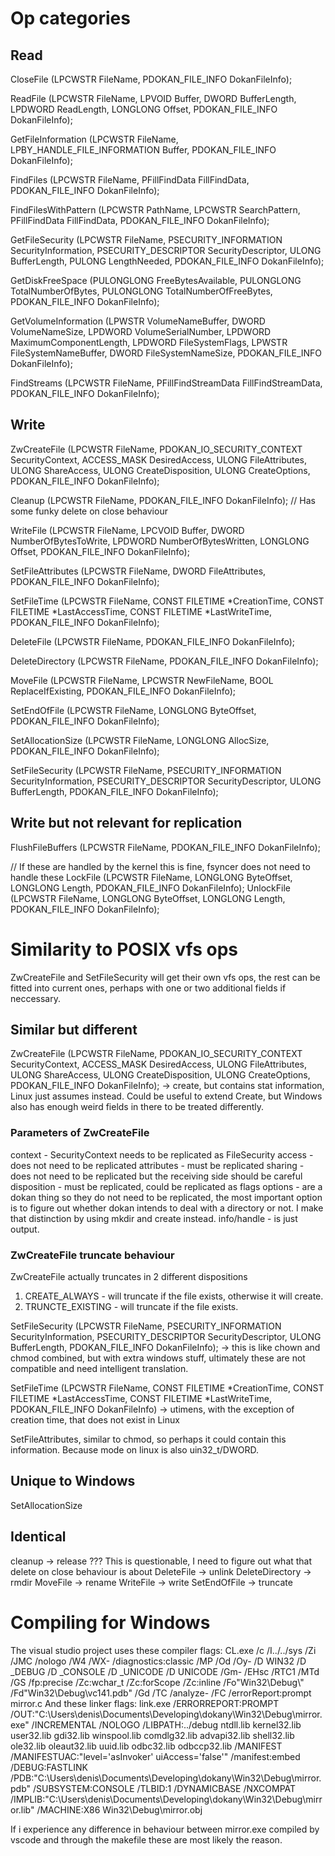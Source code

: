 # Op categories

## Read

CloseFile (LPCWSTR FileName, PDOKAN_FILE_INFO DokanFileInfo);

ReadFile (LPCWSTR FileName, LPVOID Buffer, DWORD BufferLength, LPDWORD ReadLength, LONGLONG Offset, PDOKAN_FILE_INFO DokanFileInfo);

GetFileInformation (LPCWSTR FileName, LPBY_HANDLE_FILE_INFORMATION Buffer, PDOKAN_FILE_INFO DokanFileInfo);

FindFiles (LPCWSTR FileName, PFillFindData FillFindData, PDOKAN_FILE_INFO DokanFileInfo);

FindFilesWithPattern (LPCWSTR PathName, LPCWSTR SearchPattern, PFillFindData FillFindData, PDOKAN_FILE_INFO DokanFileInfo);

GetFileSecurity (LPCWSTR FileName, PSECURITY_INFORMATION SecurityInformation, PSECURITY_DESCRIPTOR SecurityDescriptor, ULONG BufferLength, PULONG LengthNeeded, PDOKAN_FILE_INFO DokanFileInfo);

GetDiskFreeSpace (PULONGLONG FreeBytesAvailable, PULONGLONG TotalNumberOfBytes, PULONGLONG TotalNumberOfFreeBytes, PDOKAN_FILE_INFO DokanFileInfo);

GetVolumeInformation (LPWSTR VolumeNameBuffer, DWORD VolumeNameSize, LPDWORD VolumeSerialNumber, LPDWORD MaximumComponentLength, LPDWORD FileSystemFlags, LPWSTR FileSystemNameBuffer, DWORD FileSystemNameSize, PDOKAN_FILE_INFO DokanFileInfo);

FindStreams (LPCWSTR FileName, PFillFindStreamData FillFindStreamData, PDOKAN_FILE_INFO DokanFileInfo);

## Write

ZwCreateFile (LPCWSTR FileName, PDOKAN_IO_SECURITY_CONTEXT SecurityContext, ACCESS_MASK DesiredAccess, ULONG FileAttributes, ULONG ShareAccess, ULONG CreateDisposition, ULONG CreateOptions, PDOKAN_FILE_INFO DokanFileInfo);

Cleanup (LPCWSTR FileName, PDOKAN_FILE_INFO DokanFileInfo); // Has some funky delete on close behaviour

WriteFile (LPCWSTR FileName, LPCVOID Buffer, DWORD NumberOfBytesToWrite, LPDWORD NumberOfBytesWritten, LONGLONG Offset, PDOKAN_FILE_INFO DokanFileInfo);

SetFileAttributes (LPCWSTR FileName, DWORD FileAttributes, PDOKAN_FILE_INFO DokanFileInfo);

SetFileTime (LPCWSTR FileName, CONST FILETIME *CreationTime, CONST FILETIME *LastAccessTime, CONST FILETIME *LastWriteTime, PDOKAN_FILE_INFO DokanFileInfo);

DeleteFile (LPCWSTR FileName, PDOKAN_FILE_INFO DokanFileInfo);

DeleteDirectory (LPCWSTR FileName, PDOKAN_FILE_INFO DokanFileInfo);

MoveFile (LPCWSTR FileName, LPCWSTR NewFileName, BOOL ReplaceIfExisting, PDOKAN_FILE_INFO DokanFileInfo);

SetEndOfFile (LPCWSTR FileName, LONGLONG ByteOffset, PDOKAN_FILE_INFO DokanFileInfo);

SetAllocationSize (LPCWSTR FileName, LONGLONG AllocSize, PDOKAN_FILE_INFO DokanFileInfo);

SetFileSecurity (LPCWSTR FileName, PSECURITY_INFORMATION SecurityInformation, PSECURITY_DESCRIPTOR SecurityDescriptor, ULONG BufferLength, PDOKAN_FILE_INFO DokanFileInfo);

## Write but not relevant for replication

FlushFileBuffers (LPCWSTR FileName, PDOKAN_FILE_INFO DokanFileInfo); 

// If these are handled by the kernel this is fine, fsyncer does not need to handle these
LockFile (LPCWSTR FileName, LONGLONG ByteOffset, LONGLONG Length, PDOKAN_FILE_INFO DokanFileInfo);
UnlockFile (LPCWSTR FileName, LONGLONG ByteOffset, LONGLONG Length, PDOKAN_FILE_INFO DokanFileInfo);

# Similarity to POSIX vfs ops

ZwCreateFile and SetFileSecurity will get their own vfs ops, the rest can be fitted into current ones, perhaps with one or two additional fields if neccessary.

## Similar but different

ZwCreateFile (LPCWSTR FileName, PDOKAN_IO_SECURITY_CONTEXT SecurityContext, ACCESS_MASK DesiredAccess, ULONG FileAttributes, ULONG ShareAccess, ULONG CreateDisposition, ULONG CreateOptions, PDOKAN_FILE_INFO DokanFileInfo); -> create, but contains stat information, Linux just assumes instead. Could be useful to extend Create, but Windows also has enough weird fields in there to be treated differently.

### Parameters of ZwCreateFile
context - SecurityContext needs to be replicated as FileSecurity
access - does not need to be replicated
attributes - must be replicated
sharing - does not need to be replicated but the receiving side should be careful
disposition - must be replicated, could be replicated as flags
options - are a dokan thing so they do not need to be replicated, the most important option is to figure out whether dokan intends to deal with a directory or not. I make that distinction by using mkdir and create instead.
info/handle - is just output.

### ZwCreateFile truncate behaviour

ZwCreateFile actually truncates in 2 different dispositions
1. CREATE_ALWAYS - will truncate if the file exists, otherwise it will create.
2. TRUNCTE_EXISTING - will truncate if the file exists.

SetFileSecurity (LPCWSTR FileName, PSECURITY_INFORMATION SecurityInformation, PSECURITY_DESCRIPTOR SecurityDescriptor, ULONG BufferLength, PDOKAN_FILE_INFO DokanFileInfo); -> this is like chown and chmod combined, but with extra windows stuff, ultimately these are not compatible and need intelligent translation.

SetFileTime (LPCWSTR FileName, CONST FILETIME *CreationTime, CONST FILETIME *LastAccessTime, CONST FILETIME *LastWriteTime, PDOKAN_FILE_INFO DokanFileInfo) -> utimens, with the exception of creation time, that does not exist in Linux

SetFileAttributes, similar to chmod, so perhaps it could contain this information. Because mode on linux is also uin32_t/DWORD.

## Unique to Windows

SetAllocationSize

## Identical

cleanup -> release ??? This is questionable, I need to figure out what that delete on close behaviour is about
DeleteFile -> unlink
DeleteDirectory -> rmdir
MoveFile -> rename
WriteFile -> write
SetEndOfFile -> truncate

# Compiling for Windows

The visual studio project uses these compiler flags:
CL.exe /c /I../../sys /Zi /JMC /nologo /W4 /WX- /diagnostics:classic /MP /Od /Oy- /D WIN32 /D _DEBUG /D _CONSOLE /D _UNICODE /D UNICODE /Gm- /EHsc /RTC1 /MTd /GS /fp:precise /Zc:wchar_t /Zc:forScope /Zc:inline /Fo"Win32\Debug\\" /Fd"Win32\Debug\vc141.pdb" /Gd /TC /analyze- /FC /errorReport:prompt mirror.c
And these linker flags:
link.exe /ERRORREPORT:PROMPT /OUT:"C:\Users\denis\Documents\Developing\dokany\Win32\Debug\mirror.exe" /INCREMENTAL /NOLOGO /LIBPATH:../debug ntdll.lib kernel32.lib user32.lib gdi32.lib winspool.lib comdlg32.lib advapi32.lib shell32.lib ole32.lib oleaut32.lib uuid.lib odbc32.lib odbccp32.lib /MANIFEST /MANIFESTUAC:"level='asInvoker' uiAccess='false'" /manifest:embed /DEBUG:FASTLINK /PDB:"C:\Users\denis\Documents\Developing\dokany\Win32\Debug\mirror.pdb" /SUBSYSTEM:CONSOLE /TLBID:1 /DYNAMICBASE /NXCOMPAT /IMPLIB:"C:\Users\denis\Documents\Developing\dokany\Win32\Debug\mirror.lib" /MACHINE:X86 Win32\Debug\mirror.obj

If i experience any difference in behaviour between mirror.exe compiled by vscode and through the makefile these are most likely the reason.

